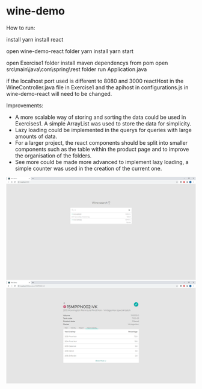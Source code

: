 # wine-demo

How to run:

install yarn
install react

open wine-demo-react folder
yarn install
yarn start

open Exercise1 folder
install maven dependencys from pom
open src\main\java\com\spring\rest folder
run Application.java

if the localhost port used is different to 8080 and 3000
reactHost in the WineController.java file in Exercise1 and the apihost in configurations.js in wine-demo-react will need to be changed.

Improvements:
- A more scalable way of storing and sorting the data could be used in Exercises1. A simple ArrayList was used to store the data for simplicity.
- Lazy loading could be implemented in the querys for queries with large amounts of data. 
- For a larger project, the react components should be split into smaller components such as the table within the product page and to improve the organisation of the folders.
- See more could be made more advanced to implement lazy loading, a simple counter was used in the creation of the current one.

![Image1](Image1.PNG)
![Image2](Image2.PNG)
